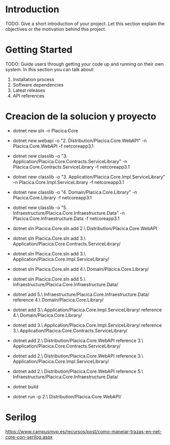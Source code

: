 # Introduction 
TODO: Give a short introduction of your project. Let this section explain the objectives or the motivation behind this project. 

# Getting Started
TODO: Guide users through getting your code up and running on their own system. In this section you can talk about:
1.	Installation process
2.	Software dependencies
3.	Latest releases
4.	API references

# Creacion de la solucion y proyecto

* dotnet new sln -n Placica.Core
* dotnet new webapi -o "2. Distribution/Placica.Core.WebAPI" -n Placica.Core.WebAPI -f netcoreapp3.1
* dotnet new classlib -o "3. Application/Placica.Core.Contracts.ServiceLibrary" -n Placica.Core.Contracts.ServiceLibrary -f netcoreapp3.1
* dotnet new classlib -o "3. Application/Placica.Core.Impl.ServiceLibrary" -n Placica.Core.Impl.ServiceLibrary -f netcoreapp3.1
* dotnet new classlib -o "4. Domain/Placica.Core.Library" -n Placica.Core.Library -f netcoreapp3.1
* dotnet new classlib -o "5. Infraestructure/Placica.Core.Infraestructure.Data" -n Placica.Core.Infraestructure.Data -f netcoreapp3.1

* dotnet sln Placica.Core.sln add 2.\ Distribution/Placica.Core.WebAPI
* dotnet sln Placica.Core.sln add 3.\ Application/Placica.Core.Contracts.ServiceLibrary/
* dotnet sln Placica.Core.sln add 3.\ Application/Placica.Core.Impl.ServiceLibrary/
* dotnet sln Placica.Core.sln add 4.\ Domain/Placica.Core.Library/
* dotnet sln Placica.Core.sln add 5.\ Infraestructure/Placica.Core.Infraestructure.Data/

* dotnet add 5.\ Infraestructure/Placica.Core.Infraestructure.Data/ reference 4.\ Domain/Placica.Core.Library/
* dotnet add 3.\ Application/Placica.Core.Impl.ServiceLibrary/ reference 4.\ Domain/Placica.Core.Library/
* dotnet add 3.\ Application/Placica.Core.Impl.ServiceLibrary/ reference 3.\ Application/Placica.Core.Contracts.ServiceLibrary/
* dotnet add 2.\ Distribution/Placica.Core.WebAPI reference 3.\ Application/Placica.Core.Contracts.ServiceLibrary/
* dotnet add 2.\ Distribution/Placica.Core.WebAPI reference 3.\ Application/Placica.Core.Impl.ServiceLibrary/
* dotnet add 2.\ Distribution/Placica.Core.WebAPI reference 5.\ Infraestructure/Placica.Core.Infraestructure.Data/
 
* dotnet build
* dotnet run -p 2.\ Distribution/Placica.Core.WebAPI/


# Serilog
https://www.campusmvp.es/recursos/post/como-manejar-trazas-en-net-core-con-serilog.aspx